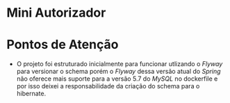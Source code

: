 # Mini Autorizador
# Pontos de Atenção

* O projeto foi estruturado inicialmente para funcionar utlizando o _Flyway_ para versionar
o schema porém o _Flyway_ dessa versão atual do _Spring_ não oferece mais suporte para a 
versão 5.7 do _MySQL_ no dockerfile e por isso deixei a responsabilidade da criação do schema
para o hibernate.